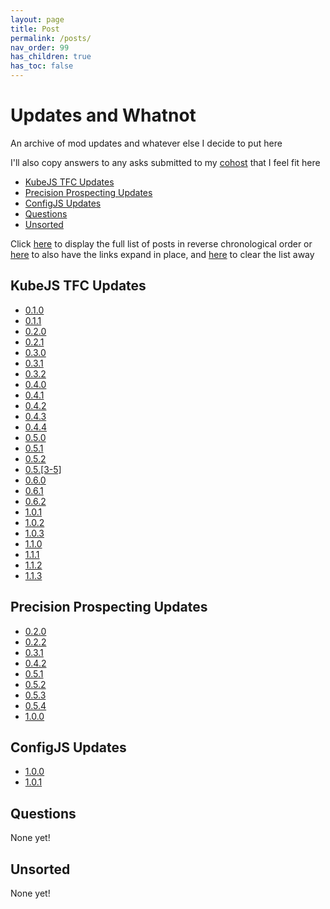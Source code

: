 ```yaml
---
layout: page
title: Post
permalink: /posts/
nav_order: 99
has_children: true
has_toc: false
---
```


# Updates and Whatnot

<iframe hidden name=htmz onload="setTimeout(()=>document.querySelector(contentWindow.location.hash||null)?.replaceWith(...contentDocument.body.childNodes))"></iframe>

An archive of mod updates and whatever else I decide to put here

I'll also copy answers to any asks submitted to my [cohost](https://cohost.org/Roughly-Enough-Mail/ask) that I feel fit here

- [KubeJS TFC Updates](#kubejs-tfc-updates)
- [Precision Prospecting Updates](#precision-prospecting-updates)
- [ConfigJS Updates](#configjs-updates)
- [Questions](#questions)
- [Unsorted](#unsorted)

Click <a href="/hidden/posts.html#full" target=htmz>here</a> to display the full list of posts in reverse chronological order or <a href="/hidden/posts_expand.html#full" target=htmz>here</a> to also have the links expand in place, and <a href="/hidden/empty.html#full" target=htmz>here</a> to clear the list away

<div id="full"></div>

## KubeJS TFC Updates

- [0.1.0](../2023/03/22/kubejs-tfc-0-1-0)
- [0.1.1](../2023/03/23/kubejs-tfc-0-1-1)
- [0.2.0](../2023/04/04/kubejs-tfc-0-2-0)
- [0.2.1](../2023/04/17/kubejs-tfc-0-2-1)
- [0.3.0](../2023/04/21/kubejs-tfc-0-3-0)
- [0.3.1](../2023/04/23/kubejs-tfc-0-3-1)
- [0.3.2](../2023/04/29/kubejs-tfc-0-3-2)
- [0.4.0](../2023/05/09/kubejs-tfc-0-4-0)
- [0.4.1](../2023/05/14/kubejs-tfc-0-4-1)
- [0.4.2](../2023/05/26/kubejs-tfc-0-4-2)
- [0.4.3](../2023/06/02/kubejs-tfc-0-4-3)
- [0.4.4](../2023/06/12/kubejs-tfc-0-4-4)
- [0.5.0](../2023/06/17/kubejs-tfc-0-5-0)
- [0.5.1](../2023/06/22/kubejs-tfc-0-5-1)
- [0.5.2](../2023/06/24/kubejs-tfc-0-5-2)
- [0.5.[3-5]](../2023/08/25/kubejs-tfc-0-5-5)
- [0.6.0](../2023/10/21/kubejs-tfc-0-6-0)
- [0.6.1](../2023/10/31/kubejs-tfc-0-6-1)
- [0.6.2](../2023/11/04/kubejs-tfc-0-6-2)
- [1.0.1](../2023/12/06/kubejs-tfc-1-0-1)
- [1.0.2](../2023/12/08/kubejs-tfc-1-0-2)
- [1.0.3](../2023/12/09/kubejs-tfc-1-0-3)
- [1.1.0](../2024/03/07/kubejs-tfc-1-1-0)
- [1.1.1](../2024/04/17/kubejs-tfc-1-1-1)
- [1.1.2](../2024/04/18/kubejs-tfc-1-1-2)
- [1.1.3](../2024/05/19/kubejs-tfc-1-1-3)

## Precision Prospecting Updates

- [0.2.0](../2022/11/11/prec-pros-0-2-1)
- [0.2.2](../2022/11/15/prec-pros-0-2-2)
- [0.3.1](../2022/12/09/prec-pros-0-3-1)
- [0.4.2](../2023/01/18/prec-pros-0-4-2)
- [0.5.1](../2023/01/22/prec-pros-0-5-1)
- [0.5.2](../2023/01/25/prec-pros-0-5-2)
- [0.5.3](../2023/02/03/prec-pros-0-5-3)
- [0.5.4](../2023/03/10/prec-pros-0-5-4)
- [1.0.0](../2023/11/17/prec-pros-1-0-0)

## ConfigJS Updates

- [1.0.0](../2023/12/27/configjs-1-0-0)
- [1.0.1](../2023/12/30/configjs-1-0-1)

## Questions

None yet!

## Unsorted

None yet!
